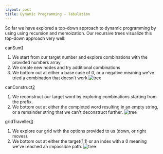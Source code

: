 ```yaml
---
layout: post
title: Dynamic Programming - Tabulation 
---
```


So far we have explored a top-down approach to dynamic programming by using using recursion and memoization.  Our recursive trees visualize this top-down approach very well:

canSum[1]
1. We start from our target number and explore combinations with the provided numbers array
2. We create new nodes and try additional combinations
3. We bottom out at either a base case of 0, or a negative meaning we've tried a combination that doesn't work
![tree](https://drive.google.com/uc?id=1BlztedSRiPzRprnflVDojFUV5pM3F5P8)


canConstruct[2]
1. We reconstruct our target word by exploring combinations starting from the prefix.  
2. We bottom out at either the completed word resulting in an empty string, or a remainder string that we can't deconstruct further.
![tree](https://drive.google.com/uc?id=1XmwF8pCz-gtFtWdwOgD1nwoHK2qdrPDj)

gridTraveller[3]
1. We explore our grid with the options provided to us (down, or right moves).
3. We bottom out at either the target(1,1) or an index with a 0 meaning we've reached an impossible path.
![tree](https://drive.google.com/uc?id=1HZ8zqfLyh5YFJ1FIzfXthUtvjgfZ_WVL)



[1]:https://anthonym5.github.io/my-awesome-blog/2021/04/25/dynamic-programming-3.html
[2]:https://anthonym5.github.io/my-awesome-blog/2021/05/01/dynamic-programming-4.html 
[3]:https://anthonym5.github.io/my-awesome-blog/2021/04/11/dynamic-programming-2.html
